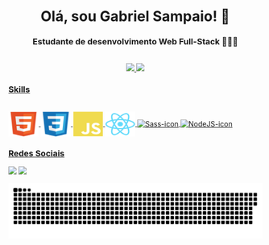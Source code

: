 <h1 align="center"> Olá, sou Gabriel Sampaio! 👋 </h1> 
<h3 align="center"> Estudante de desenvolvimento Web Full-Stack 👨🏻‍💻</h3>
<br> 
<div align="center" justify-content="space-between display="flex">

 <a href="https://github.com/GabrielSampaioC">
 <img height="160em" src="https://github-readme-stats.vercel.app/api?username=GabrielSampaioC&show_icons=true&theme=dracula&include_all_commits=true&count_private=true"/>
 <img height="160em" src="https://github-readme-stats.vercel.app/api/top-langs/?username=GabrielSampaioC&layout=compact&langs_count=7&theme=dracula"/>
</div>

### Skills
 <div style="display: inline_block"><br>

  <img align="center" alt="HTML-icon" height="50" width="60" src="https://raw.githubusercontent.com/devicons/devicon/master/icons/html5/html5-original.svg">
     <img align="center" alt="CSS-icon" height="50" width="60" src="https://raw.githubusercontent.com/devicons/devicon/master/icons/css3/css3-original.svg">
  <img align="center" alt="JavaScript-icon" height="50" width="60" src="https://raw.githubusercontent.com/devicons/devicon/master/icons/javascript/javascript-plain.svg">
  <img align="center" alt="React-icon" height="50" width="60" src="https://raw.githubusercontent.com/devicons/devicon/master/icons/react/react-original.svg">
  <img align="center" alt="Sass-icon" height="50" width="60" src="https://cdn.jsdelivr.net/gh/devicons/devicon/icons/sass/sass-original.svg" />
  <img align="center" alt="NodeJS-icon" height="50" width="60" src="https://cdn.jsdelivr.net/gh/devicons/devicon/icons/nodejs/nodejs-original.svg" />
</div>

### Redes Sociais
 <div>
  <a href="https://www.linkedin.com/in/gabriel-sampaio-277366232/" target="_blank"><img src="https://img.shields.io/badge/-LinkedIn-%230077B5?style=for-the-badge&logo=linkedin&logoColor=white" target="_blank"></a> 
  <a href="https://www.instagram.com/gsampaiooo_/" target="_blank"><img src="https://img.shields.io/badge/-Instagram-%23E4405F?style=for-the-badge&logo=instagram&logoColor=white" target="_blank"></a>
 </div>

 ![snake gif](https://github.com/GabrielSampaioC/GabrielSampaioC/blob/output/github-contribution-grid-snake-dark.svg)
